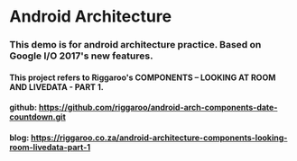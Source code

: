 # Android Architecture
### This demo is for android architecture practice. Based on Google I/O 2017's new features.

#### This project refers to Riggaroo's COMPONENTS – LOOKING AT ROOM AND LIVEDATA - PART 1.
#### github: https://github.com/riggaroo/android-arch-components-date-countdown.git
#### blog: https://riggaroo.co.za/android-architecture-components-looking-room-livedata-part-1
